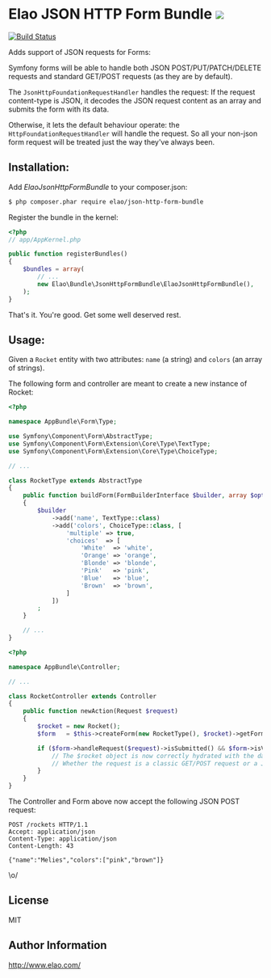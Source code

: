 Elao JSON HTTP Form Bundle ![](https://img.shields.io/badge/Symfony-3.0-blue.svg)
==========================

[![Build Status](https://travis-ci.org/Elao/ElaoJsonHttpFormBundle.svg)](https://travis-ci.org/Elao/ElaoJsonHttpFormBundle)

Adds support of JSON requests for Forms:

Symfony forms will be able to handle both JSON POST/PUT/PATCH/DELETE requests and standard GET/POST requests (as they are by default).

The `JsonHttpFoundationRequestHandler` handles the request: If the request content-type is JSON, it decodes the JSON request content as an array and submits the form with its data.

Otherwise, it lets the default behaviour operate: the `HttpFoundationRequestHandler` will handle the request. So all your non-json form request will be treated just the way they've always been.

Installation:
-------------

Add _ElaoJsonHttpFormBundle_ to your composer.json:

```bash
$ php composer.phar require elao/json-http-form-bundle
```

Register the bundle in the kernel:

```php
<?php
// app/AppKernel.php

public function registerBundles()
{
    $bundles = array(
        // ...
        new Elao\Bundle\JsonHttpFormBundle\ElaoJsonHttpFormBundle(),
    );
}
```

That's it. You're good. Get some well deserved rest.

Usage:
---------

Given a `Rocket` entity with two attributes: `name` (a string) and `colors` (an array of strings).

The following form and controller are meant to create a new instance of Rocket:

```php
<?php

namespace AppBundle\Form\Type;

use Symfony\Component\Form\AbstractType;
use Symfony\Component\Form\Extension\Core\Type\TextType;
use Symfony\Component\Form\Extension\Core\Type\ChoiceType;

// ...

class RocketType extends AbstractType
{
    public function buildForm(FormBuilderInterface $builder, array $options)
    {
        $builder
            ->add('name', TextType::class)
            ->add('colors', ChoiceType::class, [
                'multiple' => true,
                'choices'  => [
                    'White'  => 'white',
                    'Orange' => 'orange',
                    'Blonde' => 'blonde',
                    'Pink'   => 'pink',
                    'Blue'   => 'blue',
                    'Brown'  => 'brown',
                ]
            ])
        ;
    }

    // ...
}
```

```php
<?php

namespace AppBundle\Controller;

// ...

class RocketController extends Controller
{
    public function newAction(Request $request)
    {
        $rocket = new Rocket();
        $form   = $this->createForm(new RocketType(), $rocket)->getForm();

        if ($form->handleRequest($request)->isSubmitted() && $form->isValid()) {
            // The $rocket object is now correctly hydrated with the data from the form.
            // Whether the request is a classic GET/POST request or a JSON one.
        }
    }
}
```

The Controller and Form above now accept the following JSON POST request:

```http
POST /rockets HTTP/1.1
Accept: application/json
Content-Type: application/json
Content-Length: 43

{"name":"Melies","colors":["pink","brown"]}
```
\o/

License
-------

MIT


Author Information
------------------

http://www.elao.com/
